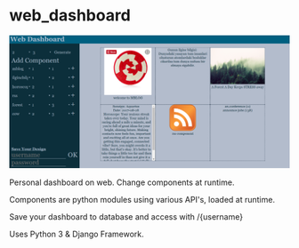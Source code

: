 # web_dashboard
![alt text](/Screenshot.png?raw=true)

Personal dashboard on web. Change components at runtime.

Components are python modules using various API's, loaded at runtime.

Save your dashboard to database and access with /{username}

Uses Python 3 & Django Framework.
